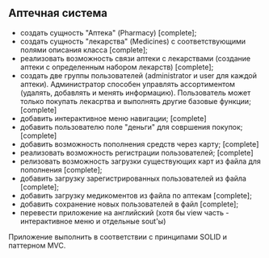 ## Аптечная система
- создать сущность "Аптека" (Pharmacy) [complete];
- создать сущность "лекарства" (Medicines) с соответствующими полями описания класса [complete];
- реализовать возможность связи аптеки с лекарствами 
(создание аптеки с определенным набором лекарств) [complete];
- создать две группы пользователей (administrator и user для каждой аптеки). 
Администратор способен управлять ассортиментом (удалять, добавлять и менять информацию).
Пользователь может только покупать лекасртва и выполнять другие базовые функции; [complete]
- добавить интерактивное меню навигации; [complete]
- добавить пользователю поле "деньги" для совршения покупок; [complete]
- добавить возможность пополнения средств через карту; [complete]
- реализовать возможность регистрации пользователей; [complete]
- релизовать возможность загрузки существующих карт из файла для пополнения [complete];
- добавить загрузку зарегистрированных пользователей из файла [complete];
- добавить загрузку медикоментов из файла по аптекам [complete];
- добавить сохранение новых пользователей в файл [complete];
- перевести приложение на английский (хотя бы view часть - интерактивное меню и отдельные sout'ы)

Приложение выполнить в соответствии с принципами SOLID и паттерном MVC.